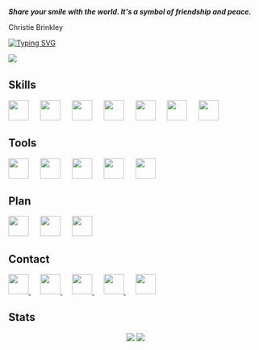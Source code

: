 _**Share your smile with the world. It's a symbol of friendship and peace.**_

Christie Brinkley

[![Typing SVG](https://readme-typing-svg.herokuapp.com?font=fira+code&color=%2300CCCC&center=true&vCenter=true&multiline=true&size=32&width=1200&height=130&lines=Hi+there+%F0%9F%91%8B;Welcome+to+my+Github+Profile;I'm+Yuran+-+a+Web+Developer)](https://git.io/typing-svg)

![](https://komarev.com/ghpvc/?username=yuran1811&style=flat-square&color=00CCCC)

## Skills

<img src="https://cdn.jsdelivr.net/gh/devicons/devicon/icons/html5/html5-original.svg" width="40" height="40"> <img src="./src/_blank.png" width="15" height="40"> <img src="https://cdn.jsdelivr.net/gh/devicons/devicon/icons/css3/css3-original.svg" width="40" height="40"> <img src="./src/_blank.png" width="15" height="40"> <img src="https://cdn.jsdelivr.net/gh/devicons/devicon/icons/sass/sass-original.svg" width="40" height="40"> <img src="./src/_blank.png" width="15" height="40"> <img src="https://cdn.jsdelivr.net/gh/devicons/devicon/icons/javascript/javascript-original.svg" width="40" height="40"> <img src="./src/_blank.png" width="15" height="40"> <img src="https://cdn.jsdelivr.net/gh/devicons/devicon/icons/nodejs/nodejs-original.svg" width="40" height="40"> <img src="./src/_blank.png" width="15" height="40"> <img src="https://cdn.jsdelivr.net/gh/devicons/devicon/icons/express/express-original.svg" width="40" height="40"/> <img src="./src/_blank.png" width="15" height="40"> <img src="https://cdn.jsdelivr.net/gh/devicons/devicon/icons/cplusplus/cplusplus-original.svg" width="40" height="40">

## Tools

<img src="https://cdn.jsdelivr.net/gh/devicons/devicon/icons/photoshop/photoshop-plain.svg" width="40" height="40"/> <img src="./src/_blank.png" width="15" height="40"> <img src="https://cdn.jsdelivr.net/gh/devicons/devicon/icons/illustrator/illustrator-plain.svg" width="40" height="40"/> <img src="./src/_blank.png" width="15" height="40"> <img src="https://cdn.jsdelivr.net/gh/devicons/devicon/icons/git/git-original.svg" width="40" height="40"/> <img src="./src/_blank.png" width="15" height="40"> <img src="https://cdn.jsdelivr.net/gh/devicons/devicon/icons/github/github-original.svg" width="40" height="40"/> <img src="./src/_blank.png" width="15" height="40"> <img src="https://cdn.jsdelivr.net/gh/devicons/devicon/icons/figma/figma-original.svg" width="40" height="40"/>

## Plan

<img src="https://cdn.jsdelivr.net/gh/devicons/devicon/icons/react/react-original.svg" width="40" height="40"/> <img src="./src/_blank.png" width="15" height="40"> <img src="https://cdn.jsdelivr.net/gh/devicons/devicon/icons/nextjs/nextjs-original.svg" width="40" height="40"/> <img src="./src/_blank.png" width="15" height="40"> <img src="https://cdn.jsdelivr.net/gh/devicons/devicon/icons/typescript/typescript-original.svg" width="40" height="40"/>

## Contact

<a href="https://github.com/yuran1811"> <img src="https://cdn.jsdelivr.net/gh/devicons/devicon/icons/github/github-original.svg" width="40" height="40"/> </a> <img src="./src/_blank.png" width="15" height="40"> <a href="https://www.facebook.com/YuranLegends/"> <img src="https://cdn.jsdelivr.net/gh/devicons/devicon/icons/facebook/facebook-original.svg" width="40" height="40"/> </a> <img src="./src/_blank.png" width="15" height="40"> <a href="https://www.instagram.com/_yuranlegends_"> <img src="https://cdn-icons-png.flaticon.com/512/174/174855.png" width="40" height="40"/> </a> <img src="./src/_blank.png" width="15" height="40"> <a href="https://www.youtube.com/channel/UCLXNBb-jZRS_3o_itGGrGRA?view_as=subscriber"> <img src="https://cdn-icons-png.flaticon.com/512/174/174883.png" width="40" height="40"/> </a> <img src="./src/_blank.png" width="15" height="40"> <a href="https://www.linkedin.com/in/yuran-legends-6252b6222/"> <img src="https://cdn.jsdelivr.net/gh/devicons/devicon/icons/linkedin/linkedin-original.svg" width="40" height="40"/> </a>

## Stats

<div align="center">
	<img height="165" align="center" src="https://github-readme-stats.vercel.app/api/top-langs/?username=yuran1811&layout=compact&theme=noctis_minimus&langs_count=8"> <img height="165" align="center" src="https://github-readme-stats.vercel.app/api?username=yuran1811&show_icons=true&theme=noctis_minimus">
</div>
